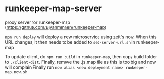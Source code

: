 # runkeeper-map-server
proxy server for runkeeper-map (https://github.com/Bjvanminnen/runkeeper-map)

`npm run deploy` will deploy a new microservice using zeit's now. When this URL changes, it then needs to be added to `set-server-url.sh` in runkeeper-map

To update client, do `npm run build` in `runkeeper-map`, then copy build folder to `./client-dist`. Finally, remove the .js.map file as this is too big and now will complain
Finally run `now alias <new deployment name> runkeeper-map.now.sh`
